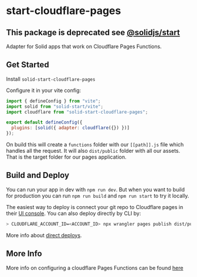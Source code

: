 # start-cloudflare-pages

## This package is deprecated see [@solidjs/start](https://www.npmjs.com/package/@solidjs/start)

Adapter for Solid apps that work on Cloudflare Pages Functions.

## Get Started

Install `solid-start-cloudflare-pages`

Configure it in your vite config:
```js
import { defineConfig } from "vite";
import solid from "solid-start/vite";
import cloudflare from "solid-start-cloudflare-pages";

export default defineConfig({
  plugins: [solid({ adapter: cloudflare({}) })]
});
```

On build this will create a `functions` folder with our `[[path]].js` file which handles all the request. It will also `dist/public` folder with all our assets. That is the target folder for our pages application.

## Build and Deploy

You can run your app in dev with `npm run dev`. But when you want to build for production you can run `npm run build` and `npm run start` to try it locally.

The easiest way to deploy is connect your git repo to Cloudflare pages in their [UI console](https://developers.cloudflare.com/pages/get-started/). You can also deploy directly by CLI by:

```sh
> CLOUDFLARE_ACCOUNT_ID=<ACCOUNT_ID> npx wrangler pages publish dist/public --project-name=<PROJECT_NAME>
```

More info about [direct deploys](https://developers.cloudflare.com/pages/how-to/use-direct-upload-with-continuous-integration/#deploy-with-wrangler).

## More Info

More info on configuring a cloudflare Pages Functions can be found
[here](https://developers.cloudflare.com/pages/platform/functions/)
